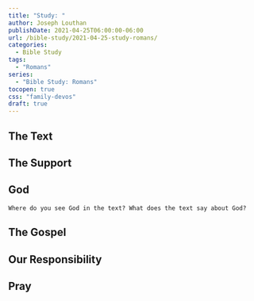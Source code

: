 ```yaml
---
title: "Study: "
author: Joseph Louthan
publishDate: 2021-04-25T06:00:00-06:00
url: /bible-study/2021-04-25-study-romans/
categories:
  - Bible Study
tags:
  - "Romans"
series:
  - "Bible Study: Romans"
tocopen: true
css: "family-devos"
draft: true
---
```

## The Text

## The Support

## God

`Where do you see God in the text? What does the text say about God?`

## The Gospel

## Our Responsibility

## Pray

<div style="font-variant: small-caps;">

</div>
&nbsp;


